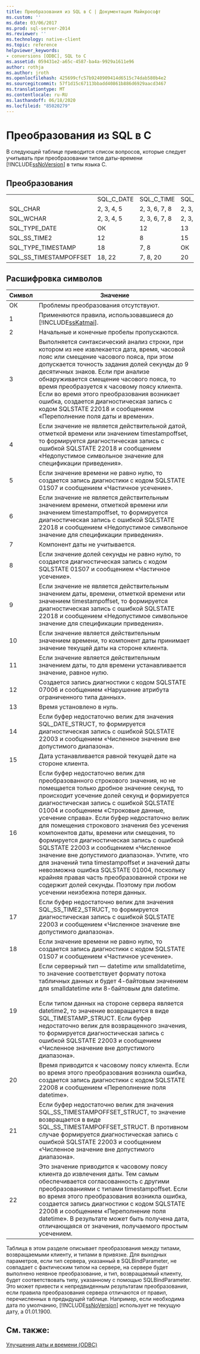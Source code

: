 ```yaml
---
title: Преобразования из SQL в C | Документация Майкрософт
ms.custom: ''
ms.date: 03/06/2017
ms.prod: sql-server-2014
ms.reviewer: ''
ms.technology: native-client
ms.topic: reference
helpviewer_keywords:
- conversions [ODBC], SQL to C
ms.assetid: 059431e2-a65c-4587-ba4a-9929a1611e96
author: rothja
ms.author: jroth
ms.openlocfilehash: 425699cfc57b9240909414d6515c74dab580b4e2
ms.sourcegitcommit: 57f1d15c67113bbadd40861b886d6929aacd3467
ms.translationtype: MT
ms.contentlocale: ru-RU
ms.lasthandoff: 06/18/2020
ms.locfileid: "85020279"
---
```

# <a name="conversions-from-sql-to-c"></a>Преобразования из SQL в C
  В следующей таблице приводится список вопросов, которые следует учитывать при преобразовании типов даты-времени [!INCLUDE[ssNoVersion](../../includes/ssnoversion-md.md)] в типы языка C.  
  
## <a name="conversions"></a>Преобразования  
  
||||||||||  
|-|-|-|-|-|-|-|-|-|  
||SQL_C_DATE|SQL_C_TIME|SQL_C_TIMESTAMP|SQL_C_SS_TIME2|SQL_C_SS_TIMESTAMPOFFSET|SQL_C_BINARY|SQL_C_CHAR|SQL_C_WCHAR|  
|SQL_CHAR|2, 3, 4, 5|2, 3, 6, 7, 8|2, 3, 9, 10, 11|2, 3, 6, 7|2, 3, 9, 10, 11|1|1|1|  
|SQL_WCHAR|2, 3, 4, 5|2, 3, 6, 7, 8|2, 3, 9, 10, 11|2, 3, 6, 7|2, 3, 9, 10, 11|1|1|1|  
|SQL_TYPE_DATE|ОК|12|13|12|13, 23|14|16|16|  
|SQL_SS_TIME2|12|8|15|ОК|10, 23|17|16|16|  
|SQL_TYPE_TIMESTAMP|18|7, 8|ОК|7|23|19|16|16|  
|SQL_SS_TIMESTAMPOFFSET|18, 22|7, 8, 20|20|7, 20|ОК|21|16|16|  
  
## <a name="key-to-symbols"></a>Расшифровка символов  
  
|Символ|Значение|  
|------------|-------------|  
|ОК|Проблемы преобразования отсутствуют.|  
|1|Применяются правила, использовавшиеся до [!INCLUDE[ssKatmai](../../includes/sskatmai-md.md)].|  
|2|Начальные и конечные пробелы пропускаются.|  
|3|Выполняется синтаксический анализ строки, при котором из нее извлекается дата, время, часовой пояс или смещение часового пояса, при этом допускается точность задания долей секунды до 9 десятичных знаков. Если при анализе обнаруживается смещение часового пояса, то время преобразуется к часовому поясу клиента. Если во время этого преобразования возникает ошибка, создается диагностическая запись с кодом SQLSTATE 22018 и сообщением «Переполнение поля даты и времени».|  
|4|Если значение не является действительной датой, отметкой времени или значением timestampoffset, то формируется диагностическая запись с ошибкой SQLSTATE 22018 и сообщением «Недопустимое символьное значение для спецификации приведения».|  
|5|Если значение времени не равно нулю, то создается запись диагностики с кодом SQLSTATE 01S07 и сообщением «Частичное усечение».|  
|6|Если значение не является действительным значением времени, отметкой времени или значением timestampoffset, то формируется диагностическая запись с ошибкой SQLSTATE 22018 и сообщением «Недопустимое символьное значение для спецификации приведения».|  
|7|Компонент даты не учитывается.|  
|8|Если значение долей секунды не равно нулю, то создается диагностическая запись с кодом SQLSTATE 01S07 и сообщением «Частичное усечение».|  
|9|Если значение не является действительным значением даты, времени, отметкой времени или значением timestampoffset, то формируется диагностическая запись с ошибкой SQLSTATE 22018 и сообщением «Недопустимое символьное значение для спецификации приведения».|  
|10|Если значение является действительным значением времени, то компонент даты принимает значение текущей даты на стороне клиента.|  
|11|Если значение является действительным значением даты, то для времени устанавливается значение, равное нулю.|  
|12|Создается запись диагностики с кодом SQLSTATE 07006 и сообщением «Нарушение атрибута ограниченного типа данных».|  
|13|Время установлено в нуль.|  
|14|Если буфер недостаточно велик для значения SQL_DATE_STRUCT, то формируется диагностическая запись с ошибкой SQLSTATE 22003 и сообщением «Численное значение вне допустимого диапазона».|  
|15|Дата устанавливается равной текущей дате на стороне клиента.|  
|16|Если буфер недостаточно велик для преобразованного строкового значения, но не помещается только дробное значение секунд, то происходит усечение долей секунд и формируется диагностическая запись с ошибкой SQLSTATE 01004 и сообщением «Строковые данные, усечение справа». Если буфер недостаточно велик для помещения строкового значения без усечения компонентов даты, времени или смещения, то формируется диагностическая запись с ошибкой SQLSTATE 22003 и сообщением «Численное значение вне допустимого диапазона». Учтите, что для значений типа timestampoffset и значений даты невозможна ошибка SQLSTATE 01004, поскольку крайняя правая часть преобразованной строки не содержит долей секунды. Поэтому при любом усечении неизбежна потеря данных.|  
|17|Если буфер недостаточно велик для значения SQL_SS_TIME2_STRUCT, то формируется диагностическая запись с ошибкой SQLSTATE 22003 и сообщением «Численное значение вне допустимого диапазона».|  
|18|Если значение времени не равно нулю, то создается запись диагностики с кодом SQLSTATE 01S07 и сообщением «Частичное усечение».|  
|19|Если серверный тип — datetime или smalldatetime, то значение соответствует формату потока табличных данных и будет 4-байтовым значением для smalldatetime или 8-байтовым для datetime.<br /><br /> Если типом данных на стороне сервера является datetime2, то значение возвращается в виде SQL_TIMESTAMP_STRUCT. Если буфер недостаточно велик для возвращенного значения, то формируется диагностическая запись с ошибкой SQLSTATE 22003 и сообщением «Численное значение вне допустимого диапазона».|  
|20|Время приводится к часовому поясу клиента. Если во время этого преобразования возникла ошибка, создается запись диагностики с кодом SQLSTATE 22008 и сообщением «Переполнение поля datetime».|  
|21|Если буфер недостаточно велик для значения SQL_SS_TIMESTAMPOFFSET_STRUCT, то значение возвращается в виде SQL_SS_TIMESTAMPOFFSET_STRUCT. В противном случае формируется диагностическая запись с ошибкой SQLSTATE 22003 и сообщением «Численное значение вне допустимого диапазона».|  
|22|Это значение приводится к часовому поясу клиента до извлечения даты. Тем самым обеспечивается согласованность с другими преобразованиями с типами timestampoffset. Если во время этого преобразования возникла ошибка, создается запись диагностики с кодом SQLSTATE 22008 и сообщением «Переполнение поля datetime». В результате может быть получена дата, отличающаяся от значения, получаемого простым усечением.|  
  
 Таблица в этом разделе описывает преобразования между типами, возвращаемыми клиенту, и типами в привязке. Для выходных параметров, если тип сервера, указанный в SQLBindParameter, не совпадает с фактическим типом на сервере, на сервере будет выполнено неявное преобразование, и тип, возвращаемый клиенту, будет соответствовать типу, указанному с помощью SQLBindParameter. Это может привести к непредвиденным результатам преобразования, если правила преобразования сервера отличаются от правил, перечисленных в предыдущей таблице. Например, если необходима дата по умолчанию, [!INCLUDE[ssNoVersion](../../includes/ssnoversion-md.md)] использует не текущую дату, а 01.01.1900.  
  
## <a name="see-also"></a>См. также:  
 [Улучшения даты и времени &#40;ODBC&#41;](date-and-time-improvements-odbc.md)  
  
  
